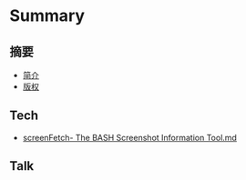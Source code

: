 # Summary

## 摘要

* [简介](README.md)
* [版权](ban-quan.md)

## Tech

* [screenFetch- The BASH Screenshot Information Tool.md](tech/screenfetch-the-bash-screenshot-information-toolmd.md)

## Talk

